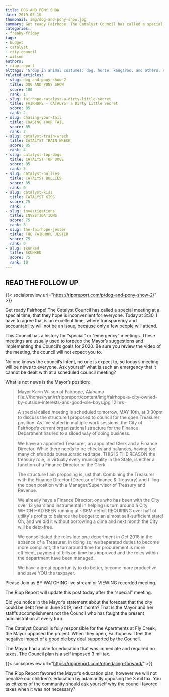 ```yaml
---
title: DOG AND PONY SHOW
date: 2019-05-10
thumbnail: img/dog-and-pony-show.jpg
summary: Get ready Fairhope! The Catalyst Council has called a special meeting at a special time, that they hope is inconvenient for everyone. Today at 3:30, I have to agree that is an excellent time, where transparency and accountability will not be an issue, because only a few people will attend.
categories:
- freaky-friday
tags:
- budget
- catalyst
- city-council
- wilson
authors:
- ripp-report
alttags: 'Group in animal costumes: dog, horse, kangaroo, and others, referencing a “dog and pony show” meeting about local council ...'
related_articles:
- slug: dog-and-pony-show-2
  title: DOG AND PONY SHOW
  score: 100
  rank: 1
- slug: fairhope-catalyst-a-dirty-little-secret
  title: FAIRHOPE - CATALYST a Dirty Little Secret
  score: 85
  rank: 2
- slug: chasing-your-tail
  title: CHASING YOUR TAIL
  score: 85
  rank: 3
- slug: catalyst-train-wreck
  title: CATALYST TRAIN WRECK
  score: 85
  rank: 4
- slug: catalyst-top-dogs
  title: CATALYST TOP DOGS
  score: 85
  rank: 5
- slug: catalyst-bullies
  title: CATALYST BULLIES
  score: 85
  rank: 6
- slug: catalyst-kiss
  title: CATALYST KISS
  score: 75
  rank: 7
- slug: investigations
  title: INVESTIGATIONS
  score: 75
  rank: 8
- slug: the-fairhope-jester
  title: THE FAIRHOPE JESTER
  score: 75
  rank: 9
- slug: skunked
  title: SKUNKED
  score: 75
  rank: 10
---
```

## READ THE FOLLOW UP

{{< socialpreview url="https://rippreport.com/p/dog-and-pony-show-2/" >}}

Get ready Fairhope! The Catalyst Council has called a special meeting at a special time, that they hope is inconvenient for everyone. Today at 3:30, I have to agree that is an excellent time, where transparency and accountability will not be an issue, because only a few people will attend.

This Council has a history for “special” or “emergency” meetings. These meetings are usually used to torpedo the Mayor’s suggestions and implementing the Council’s goals for 2020. Be sure you review the video of the meeting, the council will not expect you to.

No one knows the council’s intent, no one is expect to, so today’s meeting will be news to everyone. Ask yourself what is such an emergency that it cannot be dealt with at a scheduled council meeting?

What is not news is the Mayor’s position:

> Mayor Karin Wilson of Fairhope, Alabama
> file:///home/ryan/rr/rippreport/content/img/fairhope-a-city-owned-by-outside-interests-and-good-ole-boys.jpg
> 12 hrs ·
> 
> A special called meeting is scheduled tomorrow, MAY 10th, at 3:30pm to discuss the structure I proposed to council for the open Treasurer position. As I’ve stated in multiple work sessions, the City of Fairhope’s current organizational structure for the Finance Department has led to a siloed way of doing business.
> 
> We have an appointed Treasurer, an appointed Clerk and a Finance Director. While there needs to be checks and balances, having too many chiefs adds bureaucratic red tape. THIS IS THE REASON the treasury role, in virtually every municipality in the State, is either a function of a Finance Director or the Clerk.
> 
> The structure I am proposing is just that. Combining the Treasurer with the Finance Director (Director of Finance & Treasury) and filling the open position with a Manager/Supervisor of Treasury and Revenue.
> 
> We already have a Finance Director; one who has been with the City over 13 years and instrumental in helping us turn around a City WHICH HAD BEEN running at ~$6M deficit REQUIRING over half of utility's profits to balance the budget to an almost self-sufficient state! Oh, and we did it without borrowing a dime and next month the City will be debt-free.
> 
> We consolidated the roles into one department in Oct 2018 in the absence of a Treasurer. In doing so, we separated duties to become more compliant, the turnaround time for procurement is more efficient, payment of bills on time has improved and the roles within the department have been managed.
> 
> We have a great opportunity to do better, become more productive and save YOU the taxpayer.

Please Join us BY WATCHING live stream or VIEWING recorded meeting.

The Ripp Report will update this post today after the “special” meeting.

Did you notice in the Mayor’s statement about the forecast that the city could be debt free in June 2019, next month? That is the Mayor and her staff’s accomplishment not the Council who has fought the present administration at every turn.

The Catalyst Council is fully responsible for the Apartments at Fly Creek, the Mayor opposed the project. When they open, Fairhope will feel the negative impact of a good ole boy deal supported by the Council.

The Mayor had a plan for education that was immediate and required no taxes. The Council plan is a self imposed 3 mil tax.

{{< socialpreview url="https://rippreport.com/p/pedaling-forward/" >}}

The Ripp Report favored the Mayor’s education plan, however we will not penalize our children's education by adamantly opposing the 3 mil tax. You as citizens of the community should ask yourself why the council favored taxes when it was not necessary?
